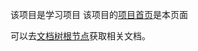 该项目是学习项目
该项目的[项目首页](/douxing/dx-study/wikis/home)是本页面

可以去[文档树根节点](/douxing/dx-study/wikis/pages)获取相关文档。
